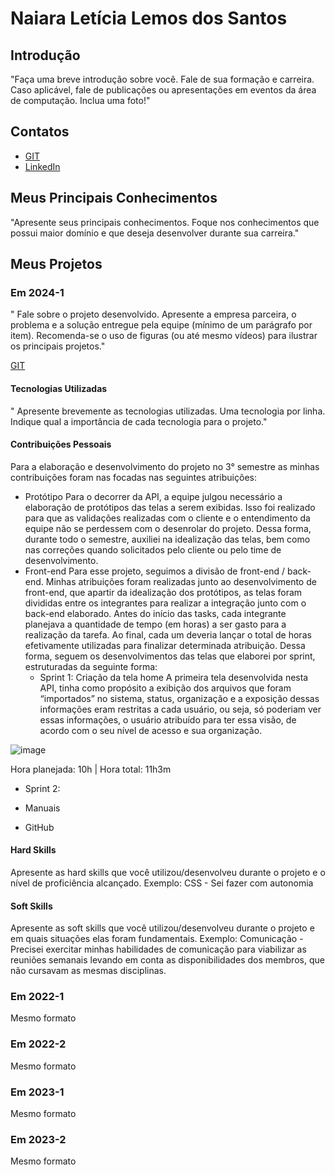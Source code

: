 # Naiara Letícia Lemos dos Santos

## Introdução

"Faça uma breve introdução sobre você. Fale de sua formação e carreira. Caso aplicável, fale de publicações ou apresentações em eventos da área de computação. Inclua uma foto!"

## Contatos
* [GIT](https://github.com/NaiaraSantos3)
* [LinkedIn](https://www.linkedin.com/in/naiara-santos-73b83a186/)

## Meus Principais Conhecimentos
"Apresente seus principais conhecimentos. Foque nos conhecimentos que possui maior domínio e que deseja desenvolver durante sua carreira."


## Meus Projetos

### Em 2024-1
" Fale sobre o projeto desenvolvido. Apresente a empresa parceira, o problema e a solução entregue pela equipe (mínimo de um parágrafo por item). Recomenda-se o uso de figuras (ou até mesmo vídeos) para ilustrar os principais projetos."

[GIT](https://github.com/iNineBD/DataFlow-3Sem2024)

#### Tecnologias Utilizadas
" Apresente brevemente as tecnologias utilizadas. Uma tecnologia por linha. Indique qual a importância de cada tecnologia para o projeto."

#### Contribuições Pessoais
Para a elaboração e desenvolvimento do projeto no 3° semestre as minhas contribuições foram nas focadas nas seguintes atribuições:
- Protótipo
Para o decorrer da API, a equipe julgou necessário a elaboração de protótipos das telas a serem exibidas. Isso foi realizado para que as validações realizadas com o cliente e o entendimento da equipe não se perdessem com o desenrolar do projeto. Dessa forma, durante todo o semestre, auxiliei na idealização das telas, bem como nas correções quando solicitados pelo cliente ou pelo time de desenvolvimento.
- Front-end
Para esse projeto, seguimos a divisão de front-end / back-end. Minhas atribuições foram realizadas junto ao desenvolvimento de front-end, que apartir da idealização dos protótipos, as telas foram divididas entre os integrantes para realizar a integração junto com o back-end elaborado. 
Antes do início das tasks, cada integrante planejava a quantidade de tempo (em horas) a ser gasto para a realização da tarefa. Ao final, cada um deveria lançar o total de horas efetivamente utilizadas para finalizar determinada atribuição.
Dessa forma, seguem os desenvolvimentos das telas que elaborei por sprint, estruturadas da seguinte forma:
    - Sprint 1: Criação da tela home
	A primeira tela desenvolvida nesta API, tinha como propósito a exibição dos arquivos que foram “importados” no sistema, status, organização e a exposição dessas informações eram restritas a cada usuário, ou seja, só poderiam ver essas informações, o usuário atribuído para ter essa visão, de acordo com o seu nível de acesso e sua organização. 

 ![image](https://github.com/user-attachments/assets/28b978b3-03fd-4d1f-a82d-d73652705949)

Hora planejada: 10h | Hora total: 11h3m


- Sprint 2:




- Manuais

- GitHub

#### Hard Skills
Apresente as hard skills que você utilizou/desenvolveu durante o projeto e o nível de proficiência alcançado. Exemplo: CSS - Sei fazer com autonomia

#### Soft Skills
Apresente as soft skills que você utilizou/desenvolveu durante o projeto e em quais situações elas foram fundamentais. Exemplo: Comunicação - Precisei exercitar minhas habilidades de comunicação para viabilizar as reuniões semanais levando em conta as disponibilidades dos membros, que não cursavam as mesmas disciplinas.

### Em 2022-1
Mesmo formato

### Em 2022-2
Mesmo formato

### Em 2023-1
Mesmo formato

### Em 2023-2
Mesmo formato







